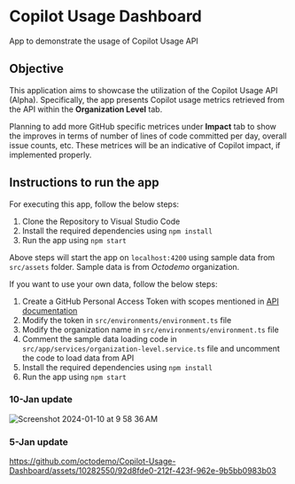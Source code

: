 # Copilot Usage Dashboard
App to demonstrate the usage of Copilot Usage API

## Objective
This application aims to showcase the utilization of the Copilot Usage API (Alpha). Specifically, the app presents Copilot usage metrics retrieved from the API within the **Organization Level** tab.

Planning to add more GitHub specific metrices under **Impact** tab to show the improves in terms of number of lines of code committed per day, overall issue counts, etc. These metrices will be an indicative of Copilot impact, if implemented properly.  

## Instructions to run the app
For executing this app, follow the below steps:
1. Clone the Repository to Visual Studio Code
2. Install the required dependencies using `npm install`
3. Run the app using `npm start`

Above steps will start the app on `localhost:4200` using sample data from `src/assets` folder. Sample data is from _Octodemo_ organization.

If you want to use your own data, follow the below steps:
1. Create a GitHub Personal Access Token with scopes mentioned in [API documentation](https://docs.github.com/en/early-access/copilot/copilot-usage-api)
2. Modify the token in `src/environments/environment.ts` file
3. Modify the organization name in `src/environments/environment.ts` file
4. Comment the sample data loading code in `src/app/services/organization-level.service.ts` file and uncomment the code to load data from API
5. Install the required dependencies using `npm install`
6. Run the app using `npm start`


### 10-Jan update

![Screenshot 2024-01-10 at 9 58 36 AM](https://github.com/octodemo/Copilot-Usage-Dashboard/assets/10282550/e897afba-8e06-443f-ada5-0ad154c3388d)

### 5-Jan update

https://github.com/octodemo/Copilot-Usage-Dashboard/assets/10282550/92d8fde0-212f-423f-962e-9b5bb0983b03
